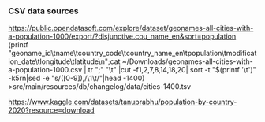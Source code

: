### CSV data sources
https://public.opendatasoft.com/explore/dataset/geonames-all-cities-with-a-population-1000/export/?disjunctive.cou_name_en&sort=population
(printf "geoname_id\tname\tcountry_code\tcountry_name_en\tpopulation\tmodification_date\tlongitude\tlatitude\n";cat ~/Downloads/geonames-all-cities-with-a-population-1000.csv | tr ";" "\t" |cut -f1,2,7,8,14,18,20| sort -t "$(printf '\t')" -k5rn|sed -e "s/\([0-9]\),/\1\t/"|head -1400) >src/main/resources/db/changelog/data/cities-1400.tsv

https://www.kaggle.com/datasets/tanuprabhu/population-by-country-2020?resource=download
